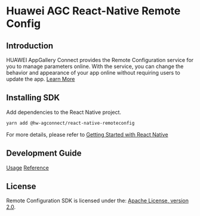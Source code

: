 # Huawei AGC React-Native Remote Config

## Introduction
   HUAWEI AppGallery Connect provides the Remote Configuration service for you to manage parameters online. With the service, you can change the behavior and appearance of your app online without requiring users to update the app.
[Learn More](https://developer.huawei.com/consumer/en/doc/development/AppGallery-connect-Guides/agc-remoteconfig-introduction)

## Installing SDK
Add dependencies to the React Native project. 

```bash
yarn add @hw-agconnect/react-native-remoteconfig
```

For more details, please refer to [Getting Started with React Native](https://developer.huawei.com/consumer/en/doc/development/AppGallery-connect-Guides/agc-get-started-reactnactive)

## Development Guide
[Usage](https://developer.huawei.com/consumer/en/doc/development/AppGallery-connect-Guides/agc-remoteconfig-reactnative-usage)
[Reference](https://developer.huawei.com/consumer/en/doc/development/AppGallery-connect-References/agc-overview-reactnative)

##  License
   Remote Configuration SDK is licensed under the: [Apache License, version 2.0](http://www.apache.org/licenses/LICENSE-2.0).  